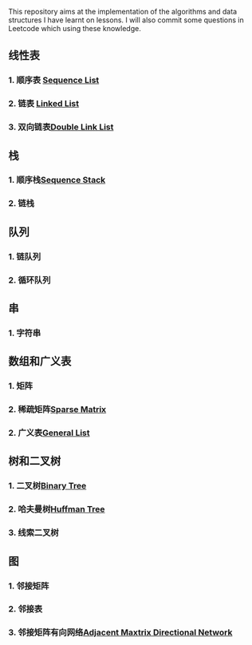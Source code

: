 This repository aims at the implementation of the algorithms and data structures I have learnt on lessons.
I will also commit some questions in Leetcode which using these knowledge.


## 线性表
### 1. 顺序表 [Sequence List](https://github.com/codingClaire/the-love-of-algorithm/blob/master/1.Sequence%20List.cpp)
### 2. 链表 [Linked List](https://github.com/codingClaire/the-love-of-algorithm/blob/master/2.%20Linked%20List.cpp)
### 3. 双向链表[Double Link List](https://github.com/codingClaire/the-love-of-algorithm/blob/master/4.DoubleLinkList.cpp)

## 栈
### 1. 顺序栈[Sequence Stack](https://github.com/codingClaire/the-love-of-algorithm/blob/master/3.%20Sequence%20Stack.cpp)
### 2. 链栈

## 队列
### 1. 链队列
### 2. 循环队列

## 串
### 1. 字符串

## 数组和广义表
### 1. 矩阵
### 2. 稀疏矩阵[Sparse Matrix](https://github.com/codingClaire/the-love-of-algorithm/blob/master/5.Sparse%20Matrix.cpp)
### 2. 广义表[General List](https://github.com/codingClaire/the-love-of-algorithm/blob/master/6.General%20List.cpp)

## 树和二叉树
### 1. 二叉树[Binary Tree](https://github.com/codingClaire/the-love-of-algorithm/blob/master/7.BinaryTree.cpp)
### 2. 哈夫曼树[Huffman Tree](https://github.com/codingClaire/the-love-of-algorithm/blob/master/8.HuffmanTree.cpp)
### 3. 线索二叉树

## 图
### 1. 邻接矩阵
### 2. 邻接表
### 3. 邻接矩阵有向网络[Adjacent Maxtrix Directional Network](https://github.com/codingClaire/the-love-of-algorithm/blob/master/8.HuffmanTree.cpp)
